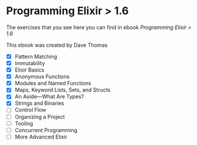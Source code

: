 # Programming Elixir > 1.6

The exercises that you see here you can find in ebook _Programming Elixir > 1.6_

This ebook was created by Dave Thomas 

- [X] Pattern Matching
- [X] Immutability
- [X] Elixir Basics
- [X] Anonymous Functions
- [X] Modules and Named Functions
- [X] Maps, Keyword Lists, Sets, and Structs
- [X] An Aside—What Are Types?
- [X] Strings and Binaries
- [ ] Control Flow
- [ ] Organizing a Project
- [ ] Tooling
- [ ] Concurrent Programming
- [ ] More Advanced Elixir
